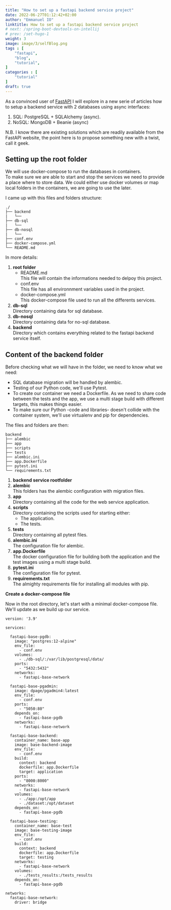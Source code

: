 ```yaml
---
title: "How to set up a fastapi backend service project"
date: 2022-06-27T01:12:42+02:00
author: "Emmanuel IO"
linktitle: How to set up a fastapi backend service project
# next: /spring-boot-devtools-on-intellij
# prev: /set-hugo-1
weight: 3
image: image/3/selfBlog.png
tags : [
    "fastapi",
    "blog",
    "tutorial",
]
categories : [
    "tutorial"
]
draft: true
---
```


As a convinced user of [FastAPI](https://fastapi.tiangolo.com/) I will explore in a new serie of articles how to setup a backend service with 2 databases using async interfaces:

1. SQL: PostgreSQL + SQLAlchemy (async).
2. NoSQL: MongoDB + Beanie (async)

N.B. I know there are existing solutions which are readily available from the FastAPI website, the point here is to propose something new with a twist, call it geek.

## **Setting up the root folder**

We will use docker-compose to run the databases in containers.  
To make sure we are able to start and stop the services we need to provide a place where to store data. We could either use docker volumes or map local folders in the containers, we are going to use the later.

I came up with this files and folders structure:

```text
./
├── backend 
|   └── 
├── db-sql
|   └── 
├── db-nosql
|   └── 
├── conf.env
├── docker-compose.yml
└── README.md
```

In more details:

1. **root folder**  
   * README.md  
     This file will contain the informations needed to delpoy this project.  
   * conf.env  
     This file has all environnment variables used in the project.
   * docker-compose.yml  
     This docker-compose file used to run all the differents services.
2. **db-sql**  
   Directory containing data for sql database.
3. **db-nosql**  
   Directory containing data for no-sql database.
4. **backend**  
   Directory which contains everything related to the fastapi backend service itself.

## **Content of the backend folder**

Before checking what we will have in the folder, we need to know what we need:  

* SQL database migration will be handled by alembic.
* Testing of our Python code, we'll use Pytest.
* To create our container we need a Dockerfile. As we need to share code between the tests and the app, we use a multi stage build with different targets, this makes things easier.
* To make sure our Python -code and libraries- doesn't collide with the container system, we'll use virtualenv and pip for dependencies.

The files and folders are then:

```text
backend
├── alembic
├── app
├── scripts
├── tests
├── alembic.ini
├── app.Dockerfile
├── pytest.ini
└── requirements.txt
```

1. **backend service rootfolder**  
2. **alembic**  
   This folders has the alembic configuration with migration files.
3. **app**  
   Directory containing all the code for the web service application.
4. **scripts**  
   Directory containing the scripts used for starting either:
   * The application.
   * The tests.
5. **tests**  
   Directory containing all pytest files.
6. **alembic.ini**  
   The configuration file for alembic.
7. **app.Dockerfile**  
   The docker configuration file for building both the application and the test images using a multi stage build.
8. **pytest.ini**  
   The configuration file for pytest.
9. **requirements.txt**  
   The almighty requirements file for installing all modules with pip.

**Create a docker-compose file**

Now in the root directory, let's start with a minimal docker-compose file.
We'll update as we build up our service.

```text
version: '3.9'

services:

  fastapi-base-pgdb:
    image: "postgres:12-alpine"
    env_file:
      - conf.env
    volumes:
      - ./db-sql/:/var/lib/postgresql/data/
    ports:
      - "5432:5432"
    networks:
      - fastapi-base-network

  fastapi-base-pgadmin:
    image: dpage/pgadmin4:latest
    env_file:
      - conf.env
    ports:
      - "5050:80"
    depends_on:
      - fastapi-base-pgdb
    networks:
      - fastapi-base-network

  fastapi-base-backend:
    container_name: base-app
    image: base-backend-image
    env_file:
      - conf.env
    build:
      context: backend
      dockerfile: app.Dockerfile
      target: application
    ports:
      - "8000:8000"
    networks:
      - fastapi-base-network
    volumes:
      - ./app:/opt/app
      - ./dataset:/opt/dataset
    depends_on:
      - fastapi-base-pgdb

  fastapi-base-testing:
    container_name: base-test
    image: base-testing-image
    env_file:
      - conf.env
    build:
      context: backend
      dockerfile: app.Dockerfile
      target: testing
    networks:
      - fastapi-base-network
    volumes:
      - ./tests_results:/tests_results
    depends_on:
      - fastapi-base-pgdb

networks:
  fastapi-base-network:
    driver: bridge
```
